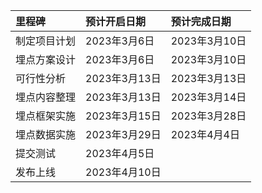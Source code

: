 |**里程碑**|**预计开启日期**|**预计完成日期**|
|:----|:----|:----|
|制定项目计划|2023年3月6日|2023年3月10日|
|埋点方案设计|2023年3月6日|2023年3月10日|
|可行性分析|2023年3月13日|2023年3月13日|
|埋点内容整理|2023年3月13日|2023年3月14日|
|埋点框架实施|2023年3月15日|2023年3月28日|
|埋点数据实施|2023年3月29日|2023年4月4日|
|提交测试|2023年4月5日|    |
|发布上线|2023年4月10日|    |



